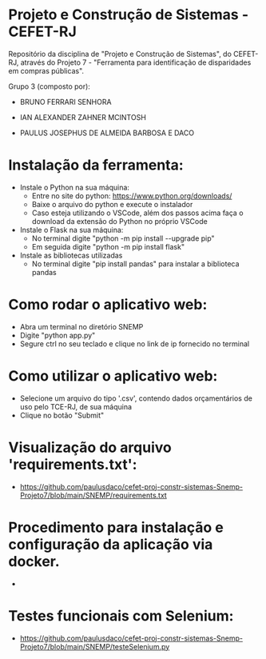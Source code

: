# Projeto e Construção de Sistemas - CEFET-RJ
Repositório da disciplina de "Projeto e Construção de Sistemas", do CEFET-RJ, através do Projeto 7 - "Ferramenta para identificação de disparidades em compras públicas".

Grupo 3 (composto por):

- BRUNO FERRARI SENHORA

- IAN ALEXANDER ZAHNER MCINTOSH

- PAULUS JOSEPHUS DE ALMEIDA BARBOSA E DACO



# Instalação da ferramenta:
- Instale o Python na sua máquina:
    - Entre no site do python: https://www.python.org/downloads/
    - Baixe o arquivo do python e execute o instalador
    - Caso esteja utilizando o VSCode, além dos passos acima faça o download da extensão do Python no próprio VSCode
- Instale o Flask na sua máquina:
    - No terminal digite "python -m pip install --upgrade pip"
    - Em seguida digite "python -m pip install flask"
- Instale as bibliotecas utilizadas
    - No terminal digite "pip install pandas" para instalar a biblioteca pandas
    

# Como rodar o aplicativo web:
- Abra um terminal no diretório SNEMP
- Digite "python app.py"
- Segure ctrl no seu teclado e clique no link de ip fornecido no terminal


# Como utilizar o aplicativo web:
- Selecione um arquivo do tipo '.csv', contendo dados orçamentários de uso pelo TCE-RJ, de sua máquina
- Clique no botão "Submit"

# Visualização do arquivo 'requirements.txt':
- https://github.com/paulusdaco/cefet-proj-constr-sistemas-Snemp-Projeto7/blob/main/SNEMP/requirements.txt


# Procedimento para instalação e configuração da aplicação via docker.
-

# Testes funcionais com Selenium:
- https://github.com/paulusdaco/cefet-proj-constr-sistemas-Snemp-Projeto7/blob/main/SNEMP/testeSelenium.py
